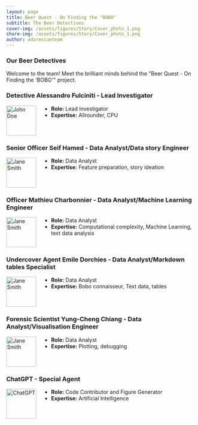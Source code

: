 ```yaml
---
layout: page
title: Beer Quest - On Finding the "BOBO"
subtitle: The Beer Detectives
cover-img: /assets/figures/Story/Cover_photo_1.png
share-img: /assets/figures/Story/Cover_photo_1.png
author: adarescueteam
---
```


### Our Beer Detectives

Welcome to the team! Meet the brilliant minds behind the "Beer Quest - On Finding the 'BOBO'" project.

### Detective Alessandro Fulciniti - Lead Investigator

<div style="float: left; margin-right: 40px; clear: left;">
    <img src="https://jay4biopz.github.io/adarescueteam-beerquest/assets/figures/Avatars/avatar_4.png" alt="John Doe" width="80" height="80">
</div>

- **Role:** Lead Investigator
- **Expertise:** Allrounder, CPU

<div style="clear: both;"></div>


### Senior Officer Seif Hamed - Data Analyst/Data story Engineer

<div style="float: left; margin-right: 40px; clear: left;">
    <img src="https://jay4biopz.github.io/adarescueteam-beerquest/assets/figures/Avatars/avatar_5.png" alt="Jane Smith" width="80" height="80">
</div>

- **Role:** Data Analyst
- **Expertise:** Feature preparation, story ideation

<div style="clear: both;"></div>


### Officer Mathieu Charbonnier - Data Analyst/Machine Learning Engineer

<div style="float: left; margin-right: 40px; clear: left;">
    <img src="https://jay4biopz.github.io/adarescueteam-beerquest/assets/figures/Avatars/avatar_1.png" alt="Jane Smith" width="80" height="80">
</div>

- **Role:** Data Analyst
- **Expertise:** Computational complexity, Machine Learning, text data analysis

<div style="clear: both;"></div>


### Undercover Agent Emile Dorchies - Data Analyst/Markdown tables Specialist

<div style="float: left; margin-right: 40px; clear: left;">
    <img src="https://jay4biopz.github.io/adarescueteam-beerquest/assets/figures/Avatars/avatar_2.png" alt="Jane Smith" width="80" height="80">
</div>

- **Role:** Data Analyst
- **Expertise:** Bobo connaisseur, Text data, tables

<div style="clear: both;"></div>


### Forensic Scientist Yung-Cheng Chiang - Data Analyst/Visualisation Engineer

<div style="float: left; margin-right: 40px; clear: left;">
    <img src="https://jay4biopz.github.io/adarescueteam-beerquest/assets/figures/Avatars/avatar_3.png" alt="Jane Smith" width="80" height="80">
</div>

- **Role:** Data Analyst
- **Expertise:** Plotting, debugging

<div style="clear: both;"></div>


### ChatGPT - Special Agent

<div style="float: left; margin-right: 40px; clear: left;">
    <img src="https://jay4biopz.github.io/adarescueteam-beerquest/assets/figures/Avatars/avatar_6.png" alt="ChatGPT" width="80" height="80">
</div>

- **Role:** Code Contributor and Figure Generator
- **Expertise:** Artificial Intelligence
